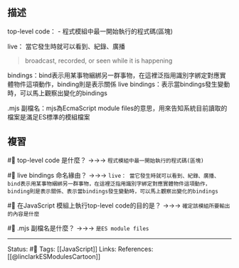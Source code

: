 ## 描述
top-level code：
	- 程式模組中最一開始執行的程式碼(區塊)


live： 當它發生時就可以看到、紀錄、廣播
> broadcast, recorded, or seen while it is happening

bindings：bind表示用某事物綑綁另一群事物，在這裡泛指用識別字綁定對應實體物件這項動作，binding則是表示關係
live bindings：表示當bindings發生變動時，可以馬上觀察出變化的bindings

.mjs 副檔名：mjs為EcmaScript module files的意思，用來告知系統目前讀取的檔案是滿足ES標準的模組檔案


## 複習
#🧠 top-level code 是什麼？ ->->-> `程式模組中最一開始執行的程式碼(區塊)`
<!--SR:!2022-09-11,27,250-->

#🧠 live bindings 命名緣由？ ->->-> `live： 當它發生時就可以看到、紀錄、廣播、bind表示用某事物綑綁另一群事物，在這裡泛指用識別字綁定對應實體物件這項動作，binding則是表示關係、表示當bindings發生變動時，可以馬上觀察出變化的bindings`
<!--SR:!2022-09-11,27,250-->

#🧠 在JavaScript 模組上執行top-level code的目的是？ ->->-> `確定該模組所要輸出的內容是什麼`
<!--SR:!2022-08-21,10,250-->


#🧠 .mjs 副檔名是什麼？ ->->-> `是ES module files`
<!--SR:!2022-09-13,28,250-->


---
Status: #🌱 
Tags:
[[JavaScript]]
Links:
References:
[[@linclarkESModulesCartoon]]